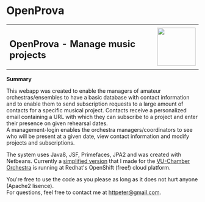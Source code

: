 # OpenProva
<table>
  <tr>
    <td><h2>OpenProva - Manage music projects</h2></td>
    <td><img alt='' src='http://www.vu-kamerorkest.nl/images/griff-blauw.png' width='100px' height='100px'/></td>
  </tr>
</table>



<b>Summary</b>
<p>
    This webapp was created to enable the managers of amateur orchestras/ensembles to have a basic database with contact information and to enable them to send subscription requests to a large amount of contacts for a specific musical project.
    Contacts receive a personalized email containing a URL with which they can subscribe to a project and enter their presence on given rehearsal dates.
    <br/>
    A management-login enables the orchestra managers/coordinators to see who will be present at a given date, view contact information and modify projects and subscriptions.
</p>
<p>
    The system uses Java8, JSF, Primefaces, JPA2 and was created with Netbeans. Currently a <a href='http://inschrijven-vukamerorkest.heliohost.org/vukosyst_web/'>simplified version</a> that I made for the <a href='http://vu-kamerorkest.nl/'>VU-Chamber Orchestra</a> is running at Redhat's OpenShift (free!) cloud platform.
</p>
<p>
    You're free to use the code as you please as long as it does not hurt anyone (Apache2 lisence).
    <br/>
    For questions, feel free to contact me at <a href='mailto:httpeter@gmail.com'>httpeter@gmail.com</a>.
</p>
